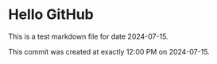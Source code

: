 # Hello GitHub
This is a test markdown file for date 2024-07-15.

This commit was created at exactly 12:00 PM on 2024-07-15.
